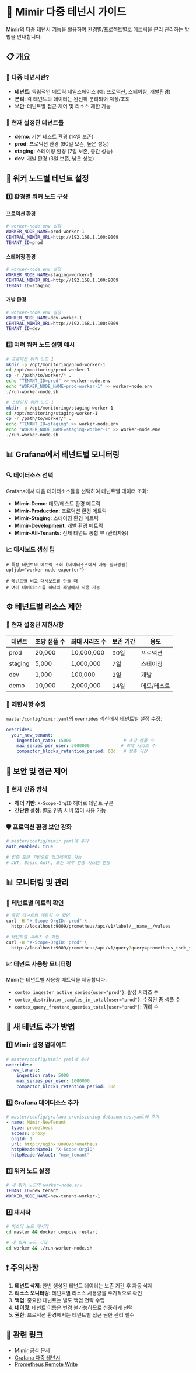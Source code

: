 # 🏢 Mimir 다중 테넌시 가이드

Mimir의 다중 테넌시 기능을 활용하여 환경별/프로젝트별로 메트릭을 분리 관리하는 방법을 안내합니다.

## 📋 개요

### 🎯 다중 테넌시란?
- **테넌트**: 독립적인 메트릭 네임스페이스 (예: 프로덕션, 스테이징, 개발환경)
- **분리**: 각 테넌트의 데이터는 완전히 분리되어 저장/조회
- **보안**: 테넌트별 접근 제어 및 리소스 제한 가능

### 🔧 현재 설정된 테넌트들
- **demo**: 기본 테스트 환경 (14일 보존)
- **prod**: 프로덕션 환경 (90일 보존, 높은 성능)
- **staging**: 스테이징 환경 (7일 보존, 중간 성능)
- **dev**: 개발 환경 (3일 보존, 낮은 성능)

## 🚀 워커 노드별 테넌트 설정

### 1️⃣ 환경별 워커 노드 구성

#### 프로덕션 환경
```bash
# worker-node.env 설정
WORKER_NODE_NAME=prod-worker-1
CENTRAL_MIMIR_URL=http://192.168.1.100:9009
TENANT_ID=prod
```

#### 스테이징 환경
```bash
# worker-node.env 설정
WORKER_NODE_NAME=staging-worker-1
CENTRAL_MIMIR_URL=http://192.168.1.100:9009
TENANT_ID=staging
```

#### 개발 환경
```bash
# worker-node.env 설정
WORKER_NODE_NAME=dev-worker-1
CENTRAL_MIMIR_URL=http://192.168.1.100:9009
TENANT_ID=dev
```

### 2️⃣ 여러 워커 노드 실행 예시
```bash
# 프로덕션 워커 노드 1
mkdir -p /opt/monitoring/prod-worker-1
cd /opt/monitoring/prod-worker-1
cp -r /path/to/worker/* .
echo "TENANT_ID=prod" >> worker-node.env
echo "WORKER_NODE_NAME=prod-worker-1" >> worker-node.env
./run-worker-node.sh

# 스테이징 워커 노드 1
mkdir -p /opt/monitoring/staging-worker-1
cd /opt/monitoring/staging-worker-1
cp -r /path/to/worker/* .
echo "TENANT_ID=staging" >> worker-node.env
echo "WORKER_NODE_NAME=staging-worker-1" >> worker-node.env
./run-worker-node.sh
```

## 📊 Grafana에서 테넌트별 모니터링

### 🔍 데이터소스 선택
Grafana에서 다음 데이터소스들을 선택하여 테넌트별 데이터 조회:

- **Mimir-Demo**: 데모/테스트 환경 메트릭
- **Mimir-Production**: 프로덕션 환경 메트릭
- **Mimir-Staging**: 스테이징 환경 메트릭
- **Mimir-Development**: 개발 환경 메트릭
- **Mimir-All-Tenants**: 전체 테넌트 통합 뷰 (관리자용)

### 📈 대시보드 생성 팁
```promql
# 특정 테넌트의 메트릭 조회 (데이터소스에서 자동 필터링됨)
up{job="worker-node-exporter"}

# 테넌트별 비교 대시보드를 만들 때
# 여러 데이터소스를 하나의 패널에서 사용 가능
```

## ⚙️ 테넌트별 리소스 제한

### 📏 현재 설정된 제한사항

| 테넌트 | 초당 샘플 수 | 최대 시리즈 수 | 보존 기간 | 용도 |
|--------|-------------|--------------|-----------|------|
| prod   | 20,000      | 10,000,000   | 90일      | 프로덕션 |
| staging| 5,000       | 1,000,000    | 7일       | 스테이징 |
| dev    | 1,000       | 100,000      | 3일       | 개발 |
| demo   | 10,000      | 2,000,000    | 14일      | 데모/테스트 |

### 🔧 제한사항 수정
`master/config/mimir.yaml`의 `overrides` 섹션에서 테넌트별 설정 수정:

```yaml
overrides:
  your_new_tenant:
    ingestion_rate: 15000                    # 초당 샘플 수
    max_series_per_user: 3000000            # 최대 시리즈 수
    compactor_blocks_retention_period: 60d   # 보존 기간
```

## 🔐 보안 및 접근 제어

### 🔑 현재 인증 방식
- **헤더 기반**: `X-Scope-OrgID` 헤더로 테넌트 구분
- **간단한 설정**: 별도 인증 서버 없이 사용 가능

### 🛡️ 프로덕션 환경 보안 강화
```yaml
# master/config/mimir.yaml에 추가
auth_enabled: true

# 인증 토큰 기반으로 업그레이드 가능
# JWT, Basic Auth, 또는 외부 인증 시스템 연동
```

## 📊 모니터링 및 관리

### 🎯 테넌트별 메트릭 확인
```bash
# 특정 테넌트의 메트릭 수 확인
curl -H "X-Scope-OrgID: prod" \
  http://localhost:9009/prometheus/api/v1/label/__name__/values

# 테넌트별 시리즈 수 확인
curl -H "X-Scope-OrgID: prod" \
  http://localhost:9009/prometheus/api/v1/query?query=prometheus_tsdb_symbol_table_size_bytes
```

### 📈 테넌트 사용량 모니터링
Mimir는 테넌트별 사용량 메트릭을 제공합니다:
- `cortex_ingester_active_series{user="prod"}`: 활성 시리즈 수
- `cortex_distributor_samples_in_total{user="prod"}`: 수집된 총 샘플 수
- `cortex_query_frontend_queries_total{user="prod"}`: 쿼리 수

## 🚀 새 테넌트 추가 방법

### 1️⃣ Mimir 설정 업데이트
```yaml
# master/config/mimir.yaml에 추가
overrides:
  new_tenant:
    ingestion_rate: 5000
    max_series_per_user: 1000000
    compactor_blocks_retention_period: 30d
```

### 2️⃣ Grafana 데이터소스 추가
```yaml
# master/config/grafana-provisioning-datasources.yaml에 추가
- name: Mimir-NewTenant
  type: prometheus
  access: proxy
  orgId: 1
  url: http://nginx:8080/prometheus
  httpHeaderName1: "X-Scope-OrgID"
  httpHeaderValue1: "new_tenant"
```

### 3️⃣ 워커 노드 설정
```bash
# 새 워커 노드의 worker-node.env
TENANT_ID=new_tenant
WORKER_NODE_NAME=new-tenant-worker-1
```

### 4️⃣ 재시작
```bash
# 마스터 노드 재시작
cd master && docker compose restart

# 새 워커 노드 시작
cd worker && ./run-worker-node.sh
```

## ❗ 주의사항

1. **테넌트 삭제**: 한번 생성된 테넌트 데이터는 보존 기간 후 자동 삭제
2. **리소스 모니터링**: 테넌트별 리소스 사용량을 주기적으로 확인
3. **백업**: 중요한 테넌트는 별도 백업 전략 수립
4. **네이밍**: 테넌트 이름은 변경 불가능하므로 신중하게 선택
5. **권한**: 프로덕션 환경에서는 테넌트별 접근 권한 관리 필수

## 🔗 관련 링크

- [Mimir 공식 문서](https://grafana.com/docs/mimir/)
- [Grafana 다중 테넌시](https://grafana.com/docs/grafana/latest/administration/multi-tenancy/)
- [Prometheus Remote Write](https://prometheus.io/docs/prometheus/latest/configuration/configuration/#remote_write) 